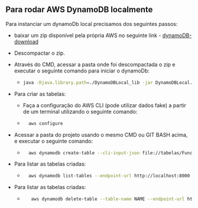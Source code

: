 ## Para rodar AWS DynamoDB localmente
 
Para instanciar um dynamoDb local precisamos dos seguintes passos:

* baixar um zip disponível pela própria AWS no seguinte link - [dynamoDB-download](https://docs.aws.amazon.com/amazondynamodb/latest/developerguide/DynamoDBLocal.DownloadingAndRunning.html)
* Descompactar o zip.
* Através do CMD, acessar a pasta onde foi descompactada o zip e executar o seguinte comando para iniciar o dynamoDb:
    * ```bash
      java -Djava.library.path=./DynamoDBLocal_lib -jar DynamoDBLocal.jar -sharedDb
      ```

* Para criar as tabelas:
    * Faça a configuração do AWS CLI (pode utilizar dados fake) a partir de um terminal utilizando o seguinte comando:
     * ```bash
         aws configure
         ```

* Acessar a pasta do projeto usando o mesmo CMD ou GIT BASH acima, e executar o seguinte comando: 
    *  ```bash
         aws dynamodb create-table --cli-input-json file://tabelas/Funcionario.json --endpoint-url http://localhost:8000
         ```
         
* Para listar as tabelas criadas:
     * ```bash
         aws dynamodb list-tables --endpoint-url http://localhost:8000
         ```
          
* Para listar as tabelas criadas:
     * ```bash
          aws dynamodb delete-table --table-name NAME --endpoint-url http://localhost:8000
         ```
